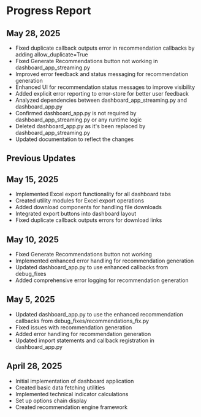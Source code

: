 # Progress Report

## May 28, 2025
- Fixed duplicate callback outputs error in recommendation callbacks by adding allow_duplicate=True
- Fixed Generate Recommendations button not working in dashboard_app_streaming.py
- Improved error feedback and status messaging for recommendation generation
- Enhanced UI for recommendation status messages to improve visibility
- Added explicit error reporting to error-store for better user feedback
- Analyzed dependencies between dashboard_app_streaming.py and dashboard_app.py
- Confirmed dashboard_app.py is not required by dashboard_app_streaming.py or any runtime logic
- Deleted dashboard_app.py as it's been replaced by dashboard_app_streaming.py
- Updated documentation to reflect the changes

## Previous Updates

## May 15, 2025
- Implemented Excel export functionality for all dashboard tabs
- Created utility modules for Excel export operations
- Added download components for handling file downloads
- Integrated export buttons into dashboard layout
- Fixed duplicate callback outputs errors for download links

## May 10, 2025
- Fixed Generate Recommendations button not working
- Implemented enhanced error handling for recommendation generation
- Updated dashboard_app.py to use enhanced callbacks from debug_fixes
- Added comprehensive error logging for recommendation generation

## May 5, 2025
- Updated dashboard_app.py to use the enhanced recommendation callbacks from debug_fixes/recommendations_fix.py
- Fixed issues with recommendation generation
- Added error handling for recommendation generation
- Updated import statements and callback registration in dashboard_app.py

## April 28, 2025
- Initial implementation of dashboard application
- Created basic data fetching utilities
- Implemented technical indicator calculations
- Set up options chain display
- Created recommendation engine framework
